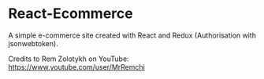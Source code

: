# React-Ecommerce
A simple e-commerce site created with React and Redux (Authorisation with jsonwebtoken).

Credits to Rem Zolotykh on YouTube:
https://www.youtube.com/user/MrRemchi
